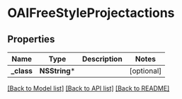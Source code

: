 # OAIFreeStyleProjectactions

## Properties
Name | Type | Description | Notes
------------ | ------------- | ------------- | -------------
**_class** | **NSString*** |  | [optional] 

[[Back to Model list]](../README.md#documentation-for-models) [[Back to API list]](../README.md#documentation-for-api-endpoints) [[Back to README]](../README.md)


